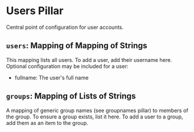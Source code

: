 # Users Pillar

Central point of configuration for user accounts.

## `users`: Mapping of Mapping of Strings

This mapping lists all users. To add a user, add their username here.
Optional configuration may be included for a user:

- fullname: The user's full name

## `groups`: Mapping of Lists of Strings

A mapping of generic group names (see groupnames pillar) to members of the group.
To ensure a group exists, list it here. To add a user to a group, add them as an
item to the group.
  